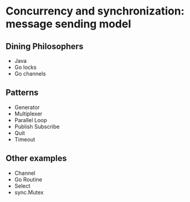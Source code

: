 #  Concurrency and synchronization: message sending model

## Dining Philosophers

- Java
- Go locks
- Go channels

## Patterns

- Generator
- Multiplexer
- Parallel Loop
- Publish Subscribe
- Quit
- Timeout

## Other examples

- Channel
- Go Routine
- Select
- sync.Mutex